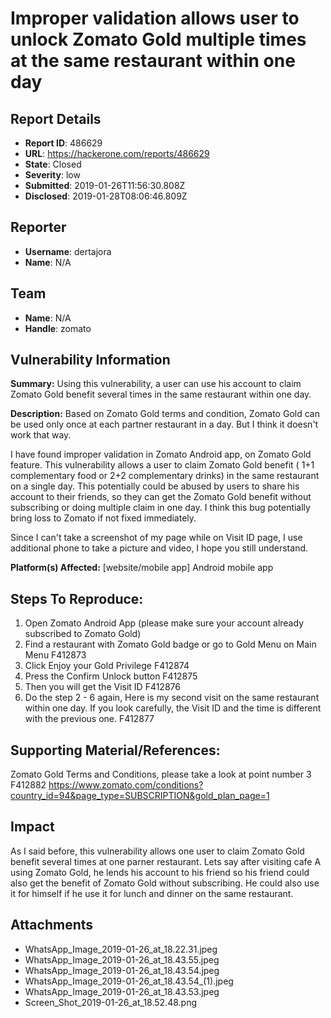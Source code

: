 # Improper validation allows user to unlock Zomato Gold multiple times at the same restaurant within one day

## Report Details
- **Report ID**: 486629
- **URL**: https://hackerone.com/reports/486629
- **State**: Closed
- **Severity**: low
- **Submitted**: 2019-01-26T11:56:30.808Z
- **Disclosed**: 2019-01-28T08:06:46.809Z

## Reporter
- **Username**: dertajora
- **Name**: N/A

## Team
- **Name**: N/A
- **Handle**: zomato

## Vulnerability Information
**Summary:** 
Using this vulnerability, a user can use his account to claim Zomato Gold benefit several times in the same restaurant within one day.  

**Description:** 
Based on Zomato Gold terms and condition, Zomato Gold can be used only once at each partner restaurant in a day. But I think it doesn't work that way.

I have found improper validation in Zomato Android app, on Zomato Gold feature. This vulnerability allows a user to claim Zomato Gold benefit ( 1+1 complementary food or 2+2 complementary drinks) in the same restaurant on a single day. This potentially could be abused by users to share his account to their friends, so they can get the Zomato Gold benefit without subscribing or doing multiple claim in one day. I think this bug potentially bring loss to Zomato if not fixed immediately.

Since I can't take a screenshot of my page while on Visit ID page, I use additional phone to take a picture and video, I hope you still understand.

**Platform(s) Affected:** [website/mobile app]
Android mobile app

## Steps To Reproduce:

  1. Open Zomato Android App (please make sure your account already subscribed to Zomato Gold)
  2. Find a restaurant with Zomato Gold badge or go to Gold Menu on Main Menu
F412873
  3. Click Enjoy your Gold Privilege
F412874
  4. Press the Confirm Unlock button
F412875
  5. Then you will get the Visit ID
F412876
  6. Do the step 2 - 6 again, Here is my second visit on the same restaurant within one day. If you look carefully, the Visit ID and the time is different with the previous one.
F412877

## Supporting Material/References:
Zomato Gold Terms and Conditions, please take a look at point number 3
F412882
https://www.zomato.com/conditions?country_id=94&page_type=SUBSCRIPTION&gold_plan_page=1

## Impact

As I said before, this vulnerability allows one user to claim Zomato Gold benefit several times at one parner restaurant. Lets say after visiting cafe A using Zomato Gold, he lends his account to his friend so his friend could also get the benefit of Zomato Gold without subscribing. He could also use it for himself if he use it for lunch and dinner on the same restaurant.

## Attachments
- WhatsApp_Image_2019-01-26_at_18.22.31.jpeg
- WhatsApp_Image_2019-01-26_at_18.43.55.jpeg
- WhatsApp_Image_2019-01-26_at_18.43.54.jpeg
- WhatsApp_Image_2019-01-26_at_18.43.54_(1).jpeg
- WhatsApp_Image_2019-01-26_at_18.43.53.jpeg
- Screen_Shot_2019-01-26_at_18.52.48.png
